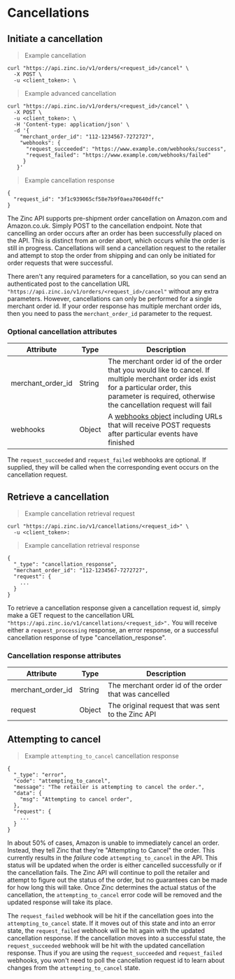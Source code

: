# Cancellations

## Initiate a cancellation

> Example cancellation

```shell
curl "https://api.zinc.io/v1/orders/<request_id>/cancel" \
  -X POST \
  -u <client_token>: \
```

> Example advanced cancellation

```shell
curl "https://api.zinc.io/v1/orders/<request_id>/cancel" \
  -X POST \
  -u <client_token>: \
  -H 'Content-type: application/json' \
  -d '{
    "merchant_order_id": "112-1234567-7272727",
    "webhooks": {
      "request_succeeded": "https://www.example.com/webhooks/success",
      "request_failed": "https://www.example.com/webhooks/failed"
     }
   }'
```

> Example cancellation response

```shell
{
  "request_id": "3f1c939065cf58e7b9f0aea70640dffc"
}
```

The Zinc API supports pre-shipment order cancellation on Amazon.com and
Amazon.co.uk. Simply POST to the cancellation endpoint. Note that cancelling an order
occurs after an order has been successfully placed on the API. This is distinct from
an order abort, which occurs while the order is still in progress. Cancellations
will send a cancellation request to the retailer and attempt to stop the order from
shipping and can only be initiated for order requests that were successful.

There aren't any required parameters for a cancellation, so you can send an authenticated post to the cancellation URL ```"https://api.zinc.io/v1/orders/<request_id>/cancel"``` without any extra parameters. However, cancellations can only be performed for a single merchant order id. If your order response has multiple merchant order ids, then you need to pass the `merchant_order_id` parameter to the request.

### Optional cancellation attributes

Attribute | Type | Description
--------- | ---- | -----------
merchant_order_id | String | The merchant order id of the order that you would like to cancel. If multiple merchant order ids exist for a particular order, this parameter is required, otherwise the cancellation request will fail
webhooks | Object | A [webhooks object](#webhooks-object) including URLs that will receive POST requests after particular events have finished

The `request_succeeded` and `request_failed` webhooks are optional. If supplied,
they will be called when the corresponding event occurs on the cancellation
request.

## Retrieve a cancellation

> Example cancellation retrieval request

```shell
curl "https://api.zinc.io/v1/cancellations/<request_id>" \
  -u <client_token>:
```

> Example cancellation retrieval response

```shell
{
  "_type": "cancellation_response",
  "merchant_order_id": "112-1234567-7272727",
  "request": {
    ...
  }
}
```

To retrieve a cancellation response given a cancellation request id, simply make a GET request to the cancellation URL ```"https://api.zinc.io/v1/cancellations/<request_id>".``` You will receive either a `request_processing` response, an error response, or a successful cancellation response of type "cancellation_response".

### Cancellation response attributes

Attribute | Type | Description
--------- | ---- | -----------
merchant_order_id | String | The merchant order id of the order that was cancelled
request | Object | The original request that was sent to the Zinc API

## Attempting to cancel

> Example `attempting_to_cancel` cancellation response

```shell
{
  "_type": "error",
  "code": "attempting_to_cancel",
  "message": "The retailer is attempting to cancel the order.",
  "data": {
    "msg": "Attempting to cancel order",
  },
  "request": {
    ...
  }
}
```

In about 50% of cases, Amazon is unable to immediately cancel an order. Instead,
they tell Zinc that they're "Attempting to Cancel" the order. This currently
results in the _failure_ code `attempting_to_cancel` in the API. This status will
be updated when the order is either cancelled successfully or if the cancellation
fails. The Zinc API will continue to poll the retailer and attempt to figure out
the status of the order, but no guarantees can be made for how long this will take.
Once Zinc determines the actual status of the cancellation, the `attempting_to_cancel`
error code will be removed and the updated response will take its place.

The `request_failed` webhook will be hit if the cancellation goes into the
`attempting_to_cancel` state. If it moves out of this state and into an error
state, the `request_failed` webhook will be hit again with the updated
cancellation response. If the cancellation moves into a successful state, the
`request_succeeded` webhook will be hit with the updated cancellation response.
Thus if you are using the `request_succeeded` and `request_failed` webhooks,
you won't need to poll the cancellation request id to learn about changes from
the `attempting_to_cancel` state.
